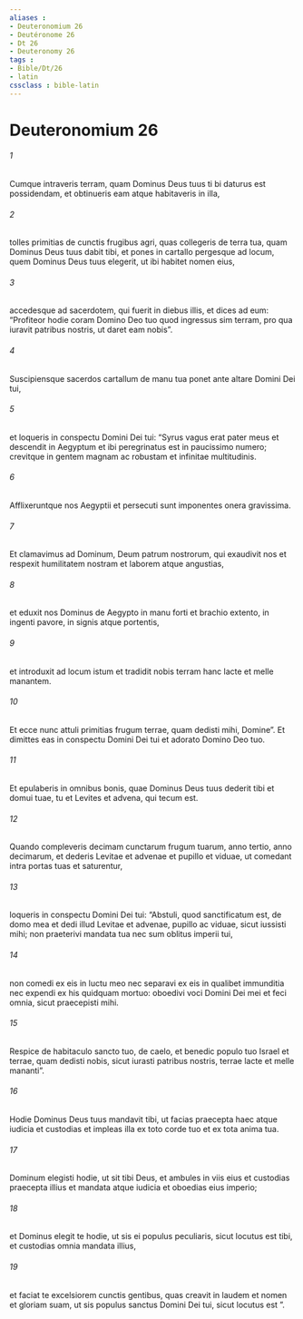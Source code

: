 ```yaml
---
aliases : 
- Deuteronomium 26
- Deutéronome 26
- Dt 26
- Deuteronomy 26
tags : 
- Bible/Dt/26
- latin
cssclass : bible-latin
---
```


# Deuteronomium 26

###### 1
Cumque intraveris terram, quam Dominus Deus tuus ti bi daturus est possidendam, et obtinueris eam atque habitaveris in illa, 
###### 2
tolles primitias de cunctis frugibus agri, quas collegeris de terra tua, quam Dominus Deus tuus dabit tibi, et pones in cartallo pergesque ad locum, quem Dominus Deus tuus elegerit, ut ibi habitet nomen eius, 
###### 3
accedesque ad sacerdotem, qui fuerit in diebus illis, et dices ad eum: “Profiteor hodie coram Domino Deo tuo quod ingressus sim terram, pro qua iuravit patribus nostris, ut daret eam nobis”. 
###### 4
Suscipiensque sacerdos cartallum de manu tua ponet ante altare Domini Dei tui, 
###### 5
et loqueris in conspectu Domini Dei tui: “Syrus vagus erat pater meus et descendit in Aegyptum et ibi peregrinatus est in paucissimo numero; crevitque in gentem magnam ac robustam et infinitae multitudinis. 
###### 6
Afflixeruntque nos Aegyptii et persecuti sunt imponentes onera gravissima. 
###### 7
Et clamavimus ad Dominum, Deum patrum nostrorum, qui exaudivit nos et respexit humilitatem nostram et laborem atque angustias, 
###### 8
et eduxit nos Dominus de Aegypto in manu forti et brachio extento, in ingenti pavore, in signis atque portentis, 
###### 9
et introduxit ad locum istum et tradidit nobis terram hanc lacte et melle manantem. 
###### 10
Et ecce nunc attuli primitias frugum terrae, quam dedisti mihi, Domine”. Et dimittes eas in conspectu Domini Dei tui et adorato Domino Deo tuo. 
###### 11
Et epulaberis in omnibus bonis, quae Dominus Deus tuus dederit tibi et domui tuae, tu et Levites et advena, qui tecum est.
###### 12
Quando compleveris decimam cunctarum frugum tuarum, anno tertio, anno decimarum, et dederis Levitae et advenae et pupillo et viduae, ut comedant intra portas tuas et saturentur, 
###### 13
loqueris in conspectu Domini Dei tui: “Abstuli, quod sanctificatum est, de domo mea et dedi illud Levitae et advenae, pupillo ac viduae, sicut iussisti mihi; non praeterivi mandata tua nec sum oblitus imperii tui, 
###### 14
non comedi ex eis in luctu meo nec separavi ex eis in qualibet immunditia nec expendi ex his quidquam mortuo: oboedivi voci Domini Dei mei et feci omnia, sicut praecepisti mihi. 
###### 15
Respice de habitaculo sancto tuo, de caelo, et benedic populo tuo Israel et terrae, quam dedisti nobis, sicut iurasti patribus nostris, terrae lacte et melle mananti”.
###### 16
Hodie Dominus Deus tuus mandavit tibi, ut facias praecepta haec atque iudicia et custodias et impleas illa ex toto corde tuo et ex tota anima tua. 
###### 17
Dominum elegisti hodie, ut sit tibi Deus, et ambules in viis eius et custodias praecepta illius et mandata atque iudicia et oboedias eius imperio; 
###### 18
et Dominus elegit te hodie, ut sis ei populus peculiaris, sicut locutus est tibi, et custodias omnia mandata illius, 
###### 19
et faciat te excelsiorem cunctis gentibus, quas creavit in laudem et nomen et gloriam suam, ut sis populus sanctus Domini Dei tui, sicut locutus est ”.
